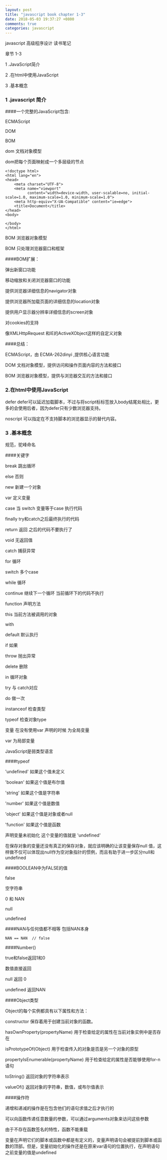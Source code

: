 ```yaml
---
layout: post
title: "javascript book chapter 1-3"
date: 2018-05-03 19:37:27 +0800
comments: true
categories: javascript
---
```

javascript 高级程序设计 读书笔记

章节 1-3

1 .JavaScript简介

2 .在html中使用JavaScript

3 .基本概念

<!--more-->

### 1 .javascript 简介

####一个完整的JavaScript包含:

ECMAScript 

DOM

BOM

dom 文档对象模型

dom把每个页面映射成一个多层级的节点

```
<!doctype html>
<html lang="en">
<head>
    <meta charset="UTF-8">
    <meta name="viewport"
          content="width=device-width, user-scalable=no, initial-scale=1.0, maximum-scale=1.0, minimum-scale=1.0">
    <meta http-equiv="X-UA-Compatible" content="ie=edge">
    <title>Document</title>
</head>
<body>

</body>
</html>
```
BOM 浏览器对象模型

BOM 只处理浏览器窗口和框架

####BOM扩展：

弹出新窗口功能

移动缩放和关闭浏览器窗口的功能

提供浏览器详细信息的navigator对象

提供浏览器所加载页面的详细信息的location对象

提供用户显示器分辨率详细信息的screen对象

对cookies的支持

像XMLHttpRequest 和IE的ActiveXObject这样的自定义对象

####总结：

ECMAScript，由 ECMA-262dinyi ,提供核心语言功能

DOM 文档对象模型，提供访问和操作页面内容的方法和接口

BOM 浏览器对象模型，提供与浏览器交互的方法和接口


### 2.在html中使用JavaScript

defer defer可以延迟加载脚本，不过与将script标标签放入body结尾处相比，更多的会使用后者，因为defer只有少数浏览器支持。

noscript 可以指定在不支持脚本的浏览器显示的替代内容。

### 3 .基本概念

规范，驼峰命名

####关键字

break 跳出循环

else 否则

new 新建一个对象

var 定义变量

case 当 switch 变量等于case 执行代码

finally try和catch之后最终执行的代码

return 返回 之后的代码不要执行了

void 无返回值

catch 捕获异常

for 循环

switch 多个case 

while 循环

continue 继续下一个循环 当前循环下的代码不执行

function 声明方法

this 当前方法被调用的对象

with 

default 默认执行

if 如果

throw 抛出异常

delete 删除

in 循环对象

try 与 catch对应

do 做一次

instanceof 检查类型

typeof 检查对象type

变量 在没有使用var 声明的时候 为全局变量

var 为局部变量

JavaScript是弱类型语言

####typeof

'undefined' 如果这个值未定义

'boolean' 如果这个值是布尔值

'string' 如果这个值是字符串

'number' 如果这个值是数值

'object' 如果这个值是对象或者null

'function' 如果这个值是函数

声明变量未初始化 这个变量的值就是 'undefined'

在保存对象的变量还没有真正的保存对象，就应该明确的让该变量保存null 值，这样做不仅可以体现出null作为空对象指针的惯例，而且有助于进一步区分null和undefined

####BOOLEAN中为FALSE的值

false 

空字符串

0 和 NAN

null

undefined

####NAN与任何值都不相等 包括NAN本身 

```
NAN == NAN  // false
```
####Number()

true和false返回1和0

数值直接返回

null 返回 0

undefined 返回NAN

####Object类型

Object的每个实例都具有以下属性和方法：

constructor 保存着用于创建当前对象的函数。

hasOwnProperty(propertyName) 用于检查给定的属性在当前对象实例中是否存在

isPrototypeOf(Object) 用于检查传入的对象是否是另一个对象的原型

propertyIsEnumerable(propertyName) 用于检查给定的属性是否能够使用for-n语句

toString() 返回对象的字符串表示

valueOf() 返回对象的字符串，数值，或布尔值表示

####操作符

递增和递减的操作是在包含他们的语句求值之后才执行的

可以向函数传递任意数量的参数，可以通过arguments对象来访问这些参数

由于不存在函数签名的特性，函数不能重载

变量在声明它们的脚本或函数中都是有定义的，变量声明语句会被提前到脚本或函数的顶部。但是，变量初始化的操作还是在原来var语句的位置执行，在声明语句之前变量的值是undefined